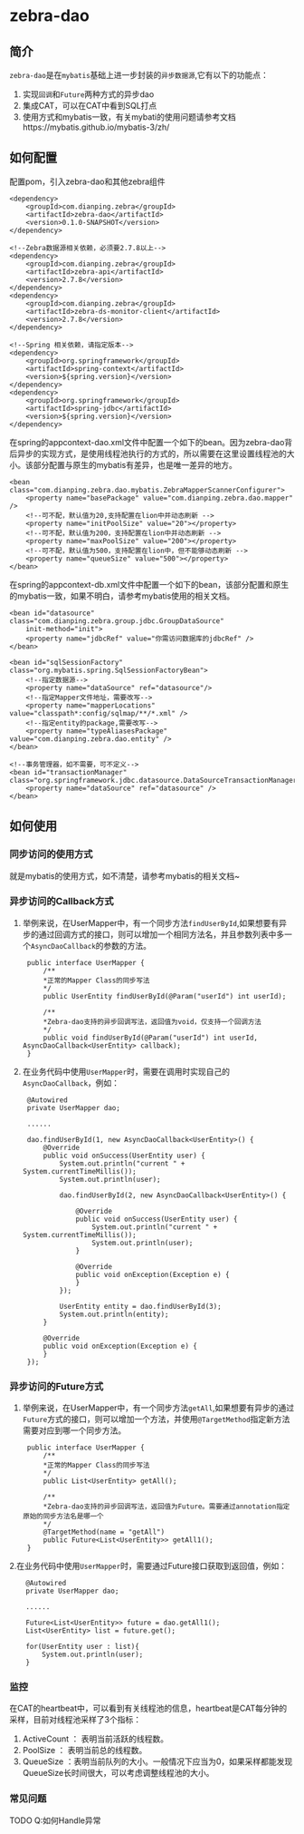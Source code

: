 # zebra-dao

## 简介
`zebra-dao`是在`mybatis`基础上进一步封装的`异步数据源`,它有以下的功能点：

1. 实现`回调`和`Future`两种方式的异步dao
2. 集成CAT，可以在CAT中看到SQL打点
3. 使用方式和mybatis一致，有关mybati的使用问题请参考文档https://mybatis.github.io/mybatis-3/zh/

## 如何配置
配置pom，引入zebra-dao和其他zebra组件

	<dependency>
		<groupId>com.dianping.zebra</groupId>
		<artifactId>zebra-dao</artifactId>
		<version>0.1.0-SNAPSHOT</version>
	</dependency>
	
	<!--Zebra数据源相关依赖，必须要2.7.8以上-->
	<dependency>
		<groupId>com.dianping.zebra</groupId>
		<artifactId>zebra-api</artifactId>
		<version>2.7.8</version>
	</dependency>
	<dependency>
		<groupId>com.dianping.zebra</groupId>
		<artifactId>zebra-ds-monitor-client</artifactId>
		<version>2.7.8</version>
	</dependency>
	
	<!--Spring 相关依赖，请指定版本-->
	<dependency>
		<groupId>org.springframework</groupId>
		<artifactId>spring-context</artifactId>
		<version>${spring.version}</version>
	</dependency>
	<dependency>
		<groupId>org.springframework</groupId>
		<artifactId>spring-jdbc</artifactId>
		<version>${spring.version}</version>
	</dependency>

在spring的appcontext-dao.xml文件中配置一个如下的bean。因为zebra-dao背后异步的实现方式，是使用线程池执行的方式的，所以需要在这里设置线程池的大小。该部分配置与原生的mybatis有差异，也是唯一差异的地方。

	<bean class="com.dianping.zebra.dao.mybatis.ZebraMapperScannerConfigurer">
        <property name="basePackage" value="com.dianping.zebra.dao.mapper" />
        <!--可不配，默认值为20,支持配置在lion中并动态刷新 -->
        <property name="initPoolSize" value="20"></property>
        <!--可不配，默认值为200，支持配置在lion中并动态刷新 -->
        <property name="maxPoolSize" value="200"></property>
        <!--可不配，默认值为500，支持配置在lion中，但不能够动态刷新 -->
        <property name="queueSize" value="500"></property>
    </bean>


在spring的appcontext-db.xml文件中配置一个如下的bean，该部分配置和原生的mybatis一致，如果不明白，请参考mybatis使用的相关文档。
		
	<bean id="datasource" class="com.dianping.zebra.group.jdbc.GroupDataSource"
		init-method="init">
		<property name="jdbcRef" value="你需访问数据库的jdbcRef" />
	</bean>

	<bean id="sqlSessionFactory" class="org.mybatis.spring.SqlSessionFactoryBean">
		<!--指定数据源-->
		<property name="dataSource" ref="datasource"/>
		<!--指定Mapper文件地址，需要改写-->
		<property name="mapperLocations" value="classpath*:config/sqlmap/**/*.xml" />
		<!--指定entity的package,需要改写-->
		<property name="typeAliasesPackage" value="com.dianping.zebra.dao.entity" />
	</bean>

	<!--事务管理器，如不需要，可不定义-->
	<bean id="transactionManager" class="org.springframework.jdbc.datasource.DataSourceTransactionManager">
		<property name="dataSource" ref="datasource" />
	</bean>

    
## 如何使用

### 同步访问的使用方式
就是mybatis的使用方式，如不清楚，请参考mybatis的相关文档~

### 异步访问的Callback方式
1. 举例来说，在UserMapper中，有一个同步方法`findUserById`,如果想要有异步的通过回调方式的接口，则可以增加一个相同方法名，并且参数列表中多一个`AsyncDaoCallback`的参数的方法。

		public interface UserMapper {
			/**
	 		*正常的Mapper Class的同步写法
	 		*/
			public UserEntity findUserById(@Param("userId") int userId);
			
			/**
	 		*Zebra-dao支持的异步回调写法，返回值为void，仅支持一个回调方法
	 		*/
			public void findUserById(@Param("userId") int userId, AsyncDaoCallback<UserEntity> callback);
		}

2. 在业务代码中使用`UserMapper`时，需要在调用时实现自己的`AsyncDaoCallback`，例如：

		@Autowired
		private UserMapper dao;
		
		......
		
		dao.findUserById(1, new AsyncDaoCallback<UserEntity>() {
			@Override
			public void onSuccess(UserEntity user) {
				System.out.println("current " + System.currentTimeMillis());
				System.out.println(user);
				
				dao.findUserById(2, new AsyncDaoCallback<UserEntity>() {
					
					@Override
					public void onSuccess(UserEntity user) {
						System.out.println("current " + System.currentTimeMillis());
						System.out.println(user);
					}

					@Override
               		public void onException(Exception e) {
               		}
				});
				
				UserEntity entity = dao.findUserById(3);
				System.out.println(entity);
			}

			@Override
         	public void onException(Exception e) {
         	}
		});


### 异步访问的Future方式
1. 举例来说，在UserMapper中，有一个同步方法`getAll`,如果想要有异步的通过`Future`方式的接口，则可以增加一个方法，并使用`@TargetMethod`指定新方法需要对应到哪一个同步方法。

		public interface UserMapper {
			/**
	 		*正常的Mapper Class的同步写法
	 		*/
			public List<UserEntity> getAll();

			/**
	 		*Zebra-dao支持的异步回调写法，返回值为Future。需要通过annotation指定原始的同步方法名是哪一个
	 		*/
			@TargetMethod(name = "getAll")
			public Future<List<UserEntity>> getAll1();
		}

2.在业务代码中使用`UserMapper`时，需要通过Future接口获取到返回值，例如：

		@Autowired
		private UserMapper dao;
		
		......

		Future<List<UserEntity>> future = dao.getAll1();
		List<UserEntity> list = future.get();
		
		for(UserEntity user : list){
			System.out.println(user);
		}


### 监控

在CAT的heartbeat中，可以看到有关线程池的信息，heartbeat是CAT每分钟的采样，目前对线程池采样了3个指标：

1. ActiveCount ： 表明当前活跃的线程数。
2. PoolSize ： 表明当前总的线程数。
3. QueueSize ：表明当前队列的大小。一般情况下应当为0，如果采样都能发现QueueSize长时间很大，可以考虑调整线程池的大小。

### 常见问题

TODO
Q:如何Handle异常
















 
    